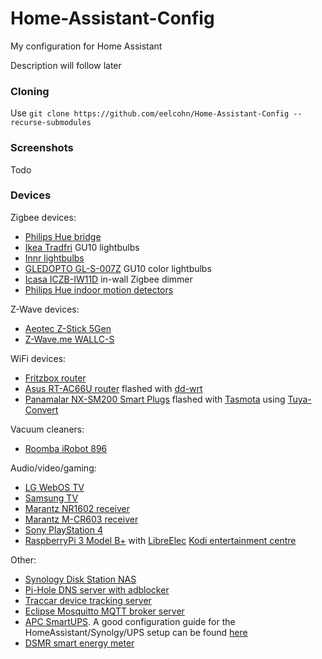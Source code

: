 # Home-Assistant-Config
My configuration for Home Assistant

Description will follow later

### Cloning

Use `git clone https://github.com/eelcohn/Home-Assistant-Config --recurse-submodules`

### Screenshots

Todo

### Devices
Zigbee devices:
* [Philips Hue bridge](https://www2.meethue.com/en-us/p/hue-bridge/046677458478)
* [Ikea Tradfri](https://www.ikea.com/us/en/search/?query=TR%C3%85DFRI) GU10 lightbulbs
* [Innr lightbulbs](http://www.innrlighting.com/en/)
* [GLEDOPTO GL-S-007Z](http://www.gledopto.com/h-col-322.html) GU10 color lightbulbs
* [Icasa ICZB-IW11D](http://www.icasa.io/) in-wall Zigbee dimmer
* [Philips Hue indoor motion detectors](https://www2.meethue.com/en-us/p/hue-motion-sensor/046677473389)

Z-Wave devices:
* [Aeotec Z-Stick 5Gen](https://aeotec.com/z-wave-usb-stick)
* [Z-Wave.me WALLC-S](https://www.robbshop.nl/zwaveme-wandzender-zme-wallc-s)

WiFi devices:
* [Fritzbox router](https://en.avm.de/products/fritzbox/)
* [Asus RT-AC66U router](https://www.asus.com/Networking/RTAC66U/) flashed with [dd-wrt](https://dd-wrt.com/)
* [Panamalar NX-SM200 Smart Plugs](https://www.amazon.de/gp/product/B07JBRRW1M/) flashed with [Tasmota](https://github.com/arendst/Sonoff-Tasmota/) using [Tuya-Convert](https://github.com/ct-Open-Source/tuya-convert)

Vacuum cleaners:
* [Roomba iRobot 896](https://www.irobot.com/for-the-home/vacuuming/roomba)

Audio/video/gaming:
* [LG WebOS TV](https://www.lg.com/)
* [Samsung TV](https://www.samsung.com/)
* [Marantz NR1602 receiver](https://www.us.marantz.com/us/Products/Pages/ProductDetails.aspx?Catid=AVReceivers&SubCatId=0&ProductId=NR1602)
* [Marantz M-CR603 receiver](https://www.us.marantz.com/us/products/pages/productdetails.aspx?catid=hificomponents&subcatid=0&productid=mcr603)
* [Sony PlayStation 4](https://www.playstation.com/)
* [RaspberryPi 3 Model B+](https://www.raspberrypi.org/products/raspberry-pi-3-model-b-plus/) with [LibreElec](https://libreelec.tv/) [Kodi entertainment centre](https://kodi.tv/)

Other:
* [Synology Disk Station NAS](https://www.synology.com/en-global/dsm)
* [Pi-Hole DNS server with adblocker](https://pi-hole.net/)
* [Traccar device tracking server](https://www.traccar.org/)
* [Eclipse Mosquitto MQTT broker server](https://mosquitto.org/)
* [APC SmartUPS](https://www.apc.com/shop/us/en/categories/power/uninterruptible-power-supply-ups-/network-and-server/smart-ups/N-1h89yke). A good configuration guide for the HomeAssistant/Synolgy/UPS setup can be found [here](https://www.smarthomebeginner.com/nut-sensor-on-home-assistant-synology-ups/)
* [DSMR smart energy meter](https://www.netbeheernederland.nl/dossiers/slimme-meter-15/documenten)
